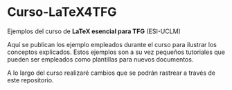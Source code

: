 # Curso-LaTeX4TFG
Ejemplos del curso de **LaTeX esencial para TFG** (ESI-UCLM)

Aquí se publican los ejemplo empleados durante el curso para ilustrar los conceptos explicados. Estos ejemplos son a su vez pequeños tutoriales que pueden ser empleados como plantillas para nuevos documentos.

A lo largo del curso realizaré cambios que se podrán rastrear a través de este repositorio.
